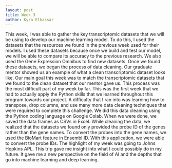 ```yaml
---
layout: post
title: Week 3
author: Kyra Elkassar 
---
```


This week, I was able to gather the key transcriptomic datasets that we will be using to develop our machine learning model. To do this, I used the datasets that the resources we found in the previous week used for their models. I used these datasets because once we build and test our model, we will be able to compare its accuracy to the previous research. We also used the Gene Expression Omnibus to find new datasets. Once we found these datasets, we began the process of data cleaning. Our graduate mentor showed us an example of what a clean transcriptomic dataset looks like. Our main goal this week was to match the transcriptomic datasets that we found to the clean dataset that our mentor gave us. This process was the most difficult part of my week by far. This was the first week that we had to actually apply the Python skills that we learned throughout this program towards our project. A difficulty that I ran into was learning how to transpose, drop columns, and use many more data cleaning techniques that were required to complete this challenge. We did this data cleaning using the Python coding language on Google Colab. When we were done, we saved the data frames as CSVs in Excel. While cleaning the data, we realized that the datasets we found only provided the probe ID of the genes rather than the gene names. To convert the probes into the gene names, we used the BioMart feature in Ensembl ID. With this application, we were able to convert the probe IDs. The highlight of my week was going to Johns Hopkins APL. This trip gave me insight into what I could possibly do in my future. It gave me a new perspective on the field of AI and the depths that go into machine learning and deep learning.

